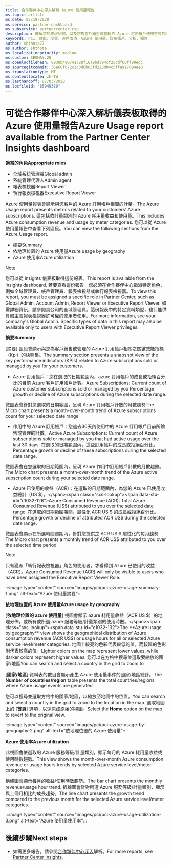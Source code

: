 ```yaml
---
title: 合作夥伴中心深入解析 Azure 使用量報告
ms.topic: article
ms.date: 05/19/2020
ms.service: partner-dashboard
ms.subservice: partnercenter-csp
description: 瞭解您的表現如何，以及您對客戶銷售或管理的 Azure 訂用帳戶使用方式的改善。
keywords: PCI，效能，度量，客戶成功，Azure 使用量，訂用帳戶，分析，報告
author: shthota77
ms.author: shthota
ms.localizationpriority: medium
ms.custom: SEOMAY.20
ms.openlocfilehash: 8938b490741c28f16a9bdc94cf25ddf60ff90edc
ms.sourcegitcommit: 36a60f672c1c3d6b63fd225d04c5ffa917694ae0
ms.translationtype: MT
ms.contentlocale: zh-TW
ms.lasthandoff: 07/03/2020
ms.locfileid: "85949380"
---
```

# <a name="azure-usage-report-available-from-the-partner-center-insights-dashboard"></a><span data-ttu-id="c1032-104">可從合作夥伴中心深入解析儀表板取得的 Azure 使用量報告</span><span class="sxs-lookup"><span data-stu-id="c1032-104">Azure Usage report available from the Partner Center Insights dashboard</span></span>

<span data-ttu-id="c1032-105">**適當的角色**</span><span class="sxs-lookup"><span data-stu-id="c1032-105">**Appropriate roles**</span></span>
- <span data-ttu-id="c1032-106">全域系統管理員</span><span class="sxs-lookup"><span data-stu-id="c1032-106">Global admin</span></span>
- <span data-ttu-id="c1032-107">系統管理代理人</span><span class="sxs-lookup"><span data-stu-id="c1032-107">Admin agent</span></span>
- <span data-ttu-id="c1032-108">報表檢視器</span><span class="sxs-lookup"><span data-stu-id="c1032-108">Report Viewer</span></span>
- <span data-ttu-id="c1032-109">執行報表檢視器</span><span class="sxs-lookup"><span data-stu-id="c1032-109">Executive Report Viewer</span></span>

<span data-ttu-id="c1032-110">Azure 使用量報表會顯示與您客戶的 Azure 訂用帳戶相關的計量。</span><span class="sxs-lookup"><span data-stu-id="c1032-110">The Azure Usage report presents metrics related to your customers’ Azure subscriptions.</span></span> <span data-ttu-id="c1032-111">這包括依計量類別的 Azure 耗用量收益和使用量。</span><span class="sxs-lookup"><span data-stu-id="c1032-111">This includes Azure consumption revenue and usage by meter categories.</span></span> <span data-ttu-id="c1032-112">您可以從 Azure 使用量報告中查看下列區段。</span><span class="sxs-lookup"><span data-stu-id="c1032-112">You can view the following sections from the Azure Usage report.</span></span>

- <span data-ttu-id="c1032-113">摘要</span><span class="sxs-lookup"><span data-stu-id="c1032-113">Summary</span></span>
- <span data-ttu-id="c1032-114">依地理位置的 Azure 使用量</span><span class="sxs-lookup"><span data-stu-id="c1032-114">Azure usage by geography</span></span>
- <span data-ttu-id="c1032-115">Azure 使用率</span><span class="sxs-lookup"><span data-stu-id="c1032-115">Azure utilization</span></span>

 > [!NOTE]
 > <span data-ttu-id="c1032-116">您可以從 Insights 儀表板取得這份報表。</span><span class="sxs-lookup"><span data-stu-id="c1032-116">This report is available from the Insights dashboard.</span></span> <span data-ttu-id="c1032-117">若要查看這份報告，您必須在合作夥伴中心指派特定角色，例如全域管理員、帳戶管理員、報表檢視器或執行報表檢視器。</span><span class="sxs-lookup"><span data-stu-id="c1032-117">To view this report, you must be assigned a specific role in Partner Center, such as Global Admin, Account Admin, Report Viewer or Executive Report Viewer.</span></span> <span data-ttu-id="c1032-118">如需詳細資訊，請參閱貴公司的全域管理員。這份報表中的特定資料類型，也只能供具備主管報表檢視器許可權的使用者使用。</span><span class="sxs-lookup"><span data-stu-id="c1032-118">For more information, see your company's Global Admin. Specific types of data in this report may also be available only to users with Executive Report Viewer privileges.</span></span>

<span data-ttu-id="c1032-119">**摘要**</span><span class="sxs-lookup"><span data-stu-id="c1032-119">**Summary**</span></span>

<span data-ttu-id="c1032-120">[摘要] 區段會顯示與您為客戶銷售或管理的 Azure 訂用帳戶相關之關鍵效能指標（Kpi）的快照集。</span><span class="sxs-lookup"><span data-stu-id="c1032-120">The summary section presents a snapshot view of the key performance indicators (KPIs) related to Azure subscriptions sold or managed by you for your customers.</span></span>  

- <span data-ttu-id="c1032-121">Azure 訂用帳戶：您在選取的日期範圍內，azure 訂用帳戶的成長或拒絕百分比的目前 Azure 客戶訂用帳戶計數。</span><span class="sxs-lookup"><span data-stu-id="c1032-121">Azure Subscriptions: Current count of Azure customer subscriptions sold or managed by you Percentage growth or decline of Azure subscriptions during the selected date range.</span></span>

<span data-ttu-id="c1032-122">微圖表會針對您選取的日期範圍，呈現 Azure 訂用帳戶計數的月數趨勢</span><span class="sxs-lookup"><span data-stu-id="c1032-122">The Micro chart presents a month-over-month trend of Azure subscriptions count for your selected date range</span></span>
- <span data-ttu-id="c1032-123">作用中的 Azure 訂用帳戶：您過去30天內使用中的 Azure 訂用帳戶目前所銷售或管理的計數。</span><span class="sxs-lookup"><span data-stu-id="c1032-123">Active Azure Subscriptions: Current count of Azure subscriptions sold or managed by you that had active usage over the last 30 days.</span></span>
<span data-ttu-id="c1032-124">在選取的日期範圍內，這些訂用帳戶的成長或拒絕百分比。</span><span class="sxs-lookup"><span data-stu-id="c1032-124">Percentage growth or decline of these subscriptions during the selected date range.</span></span>

<span data-ttu-id="c1032-125">微圖表會在您選取的日期範圍內，呈現 Azure 作用中訂用帳戶計數的月數趨勢。</span><span class="sxs-lookup"><span data-stu-id="c1032-125">The Micro chart presents a month-over-month trend of the Azure active subscription count during your selected date range.</span></span>

- <span data-ttu-id="c1032-126">Azure 已使用的收益（ACR）：在選取的日期範圍內，為您的 Azure 已使用收益總計（US $）。</span><span class="sxs-lookup"><span data-stu-id="c1032-126">Azure Consumed Revenue (ACR): Total Azure Consumed Revenue (US$) attributed to you over the selected date range.</span></span>
<span data-ttu-id="c1032-127">在選取的日期範圍期間，屬性化 ACR US $ 的成長或拒絕百分比。</span><span class="sxs-lookup"><span data-stu-id="c1032-127">Percentage growth or decline of attributed ACR US$ during the selected date range.</span></span> 

<span data-ttu-id="c1032-128">微圖表會顯示在所選時間週期內，針對您提供之 ACR US $ 屬性化的每月趨勢</span><span class="sxs-lookup"><span data-stu-id="c1032-128">The Micro chart presents a monthly trend of ACR US$ attributed to you over the selected time period</span></span>


> [!NOTE]
 > <span data-ttu-id="c1032-129">只有獲派「執行報表檢視器」角色的使用者，才看得到 Azure 已使用的收益（ACR）。</span><span class="sxs-lookup"><span data-stu-id="c1032-129">Azure Consumed Revenue (ACR) will only be visible to users who have been assigned the Executive Report Viewer Role.</span></span>

:::image type="content" source="images/pci/pci-azure-usage-summary-1.png" alt-text="Azure 使用量摘要":::

<span data-ttu-id="c1032-131">**依地理位置的 Azure 使用量**</span><span class="sxs-lookup"><span data-stu-id="c1032-131">**Azure usage by geography**</span></span>

<span data-ttu-id="c1032-132">[**依地理位置的 azure 使用量**] 視圖會顯示 azure 耗用量收益（ACR US $）的地理分佈，或所有或所選 azure 服務等級/計量類別的使用時數。</span><span class="sxs-lookup"><span data-stu-id="c1032-132">The **Azure usage by geography** view shows the geographical distribution of Azure consumption revenue (ACR US$) or usage hours for all or selected Azure service level/meter categories.</span></span> <span data-ttu-id="c1032-133">地圖上較亮的色彩代表較低的值，而較暗的色彩則代表較高的值。</span><span class="sxs-lookup"><span data-stu-id="c1032-133">Lighter colors on the map represent lower values, while darker colors represent higher values.</span></span> <span data-ttu-id="c1032-134">您可以在方格中搜尋並選取要縮放的國家/地區</span><span class="sxs-lookup"><span data-stu-id="c1032-134">You can search and select a country in the grid to zoom to</span></span> 

<span data-ttu-id="c1032-135">[**國家/地區**] 資料表的數目會顯示產生 Azure 使用量事件的國家/地區總計。</span><span class="sxs-lookup"><span data-stu-id="c1032-135">The **Number of countries/region** table presents the total countries/regions where Azure usage events are generated.</span></span>

<span data-ttu-id="c1032-136">您可以搜尋並選取方格中的國家/地區，以縮放至地圖中的位置。</span><span class="sxs-lookup"><span data-stu-id="c1032-136">You can search and select a country in the grid to zoom to the location in the map.</span></span> <span data-ttu-id="c1032-137">選取地圖上的 [**首頁**] 選項，以還原成原始的視圖。</span><span class="sxs-lookup"><span data-stu-id="c1032-137">Select the **Home** option on the map to revert to the original view.</span></span>

:::image type="content" source="images/pci/pci-azure-usage-by-geography-2.png" alt-text="依地理位置的 Azure 使用量":::

<span data-ttu-id="c1032-139">**Azure 使用率**</span><span class="sxs-lookup"><span data-stu-id="c1032-139">**Azure utilization**</span></span>

<span data-ttu-id="c1032-140">此視圖會依選取的 Azure 服務等級/計量類別，顯示每月的 Azure 耗用量收益或使用時數趨勢。</span><span class="sxs-lookup"><span data-stu-id="c1032-140">This view shows the month-over-month Azure consumption revenue or usage hours trends by selected Azure service level/meter categories.</span></span> 

<span data-ttu-id="c1032-141">橫條圖會顯示每月的收益/使用時數趨勢。</span><span class="sxs-lookup"><span data-stu-id="c1032-141">The bar chart presents the monthly revenue/usage hour trend.</span></span> <span data-ttu-id="c1032-142">折線圖會針對所選 Azure 服務等級/計量類別，顯示與上個月相比的成長趨勢。</span><span class="sxs-lookup"><span data-stu-id="c1032-142">The line chart presents the growth trend compared to the previous month for the selected Azure service level/meter categories.</span></span>

:::image type="content" source="images/pci/pci-azure-usage-utilization-3.png" alt-text="Azure 使用量使用率":::

## <a name="next-steps"></a><span data-ttu-id="c1032-144">後續步驟</span><span class="sxs-lookup"><span data-stu-id="c1032-144">Next steps</span></span>

- <span data-ttu-id="c1032-145">如需更多報告，請參閱[合作夥伴中心深入](partner-center-insights.md)解析。</span><span class="sxs-lookup"><span data-stu-id="c1032-145">For more reports, see [Partner Center Insights](partner-center-insights.md).</span></span>

